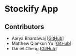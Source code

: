 # Stockify App

## Contributors
- Aarya Bhardawaj [[GitHub](https://github.com/AaryaB04)]
- Matthew Qiankun Yu [[GitHub](https://github.com/MatthewQiankunYu)]
- Daniel Cheng [[GitHub](https://github.com/Daniel12581)]
